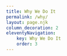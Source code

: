 ```yaml
---
title: Why We Do It
permalink: /why/
layout: page.njk
column_decoration: 2
eleventyNavigation:
    key: Why We Do It
    order: 3
---
```

